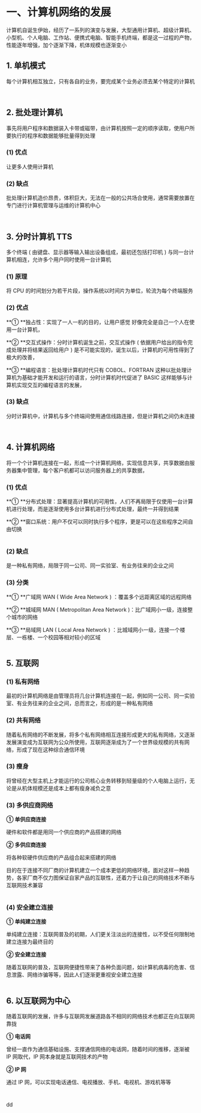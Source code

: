 # 一、计算机网络的发展

计算机自诞生伊始，经历了一系列的演变与发展，大型通用计算机、超级计算机、小型机、个人电脑、工作站、便携式电脑、智能手机终端，都是这一过程的产物，性能逐年增强，加个逐渐下降，机体规模也逐渐变小

## 1\. 单机模式

每个计算机相互独立，只有各自的业务，要完成某个业务必须去某个特定的计算机

![]()

![]()

## 2\. 批处理计算机

事先将用户程序和数据装入卡带或磁带，由计算机按照一定的顺序读取，使用户所要执行的程序和数据能够批量得到处理

### \(1\) 优点

让更多人使用计算机

### \(2\) 缺点

批处理计算机造价昂贵，体积巨大，无法在一般的公共场合使用，通常需要放置在专门进行计算机管理与运维的计算机中心

![]()

![]()

## 3\. 分时计算机 TTS

多个终端 \( 由键盘、显示器等输入输出设备组成，最初还包括打印机 \) 与同一台计算机相连，允许多个用户同时使用一台计算机

### \(1\) 原理

将 CPU 的时间划分为若干片段，操作系统以时间片为单位，轮流为每个终端服务

### \(2\) 优点

**① **独占性：实现了一人一机的目的，让用户感觉 好像完全是自己一个人在使用一台计算机，

**② **交互式操作：分时计算机诞生之前，交互式操作 \( 依据用户给出的指令完成处理并将结果返回给用户 \) 是不可能实现的，诞生以后，计算机的可用性得到了极大的改善，

**③ **编程语言：批处理计算机时代只有 COBOL、FORTRAN 这种以批处理计算机为基础才能开发和运行的语言，分时计算机时代促进了 BASIC 这样能够与计算机实现交互的编程语言的发展，

### \(3\) 缺点

分时计算机中，计算机与多个终端间使用通信线路连接，但是计算机之间仍未连接

![]()

![]()

## 4\. 计算机网络

将一个个计算机连接在一起，形成一个计算机网络，实现信息共享，共享数据由服务器集中管理，每个客户机都可以访问服务器上的共享数据，

### \(1\) 优点

**① **分布式处理：显著提高计算机的可用性，人们不再局限于仅使用一台计算机进行处理，而是逐渐使用多台计算机进行分布式处理，最终一并得到结果

**② **窗口系统：用户不仅可以同时执行多个程序，更是可以在这些程序之间自由切换

![]()

### \(2\) 缺点

是一种私有网络，局限于同一公司、同一实验室、有业务往来的企业之间

### \(3\) 分类

**① **广域网 WAN \( Wide Area Network \) ：覆盖多个远距离区域的远程网络

**② **城域网 MAN \( Metropolitan Area Network \)：比广域网小一级，连接整个城市的网络

**③ **局域网 LAN \( Local Area Network \) ：比城域网小一级，连接一个楼层、一栋楼、一个校园等相对较小的区域

![]()

## 5\. 互联网

### \(1\) 私有网络

最初的计算机网络是由管理员将几台计算机连接在一起，例如同一公司、同一实验室、有业务往来的企业之间，总而言之，形成的是一种私有网络

### \(2\) 共有网络

随着私有网络的不断发展，将多个私有网络相互连接形成更大的私有网络，又逐渐发展演变成为互联网为公众所使用，互联网逐渐成为了一个世界级规模的共有网络，形成了现在这种综合通信环境

### \(3\) 瘦身

将曾经在大型主机上才能运行的公司核心业务转移到轻量级的个人电脑上运行，无论是从机体规模还是成本上都有瘦身减负之意

### \(3\) 多供应商网络

**① 单供应商连接**

硬件和软件都是用同一个供应商的产品搭建的网络

**② 多供应商连接**

将各种软硬件供应商的产品组合起来搭建的网络

目的在于连接不同厂商的计算机建立一个成本更低的网络环境，面对这样一种趋势，各家厂商不仅力图保证自家产品的互联性，还着力于让自己的网络技术不断与互联网技术兼容

![]()

### \(4\) 安全建立连接

**① 单纯建立连接**

单纯建立连接：互联网普及的初期，人们更关注淡出的连接性，以不受任何限制地建立连接为最终目的

**② 安全建立连接**

随着互联网的普及，互联网便捷性带来了各种负面问题，如计算机病毒的危害、信息泄露、网络诈骗等等，因此人们逐渐更重视安全建立连接

![]()

## 6\. 以互联网为中心

随着互联网的发展，许多与互联网发展道路各不相同的网络技术也都正在向互联网靠拢

**① 电话网**

曾经一直作为通信基础设施、支撑通信网络的电话网，随着时间的推移，逐渐被 IP 网取代，IP 网本身就是互联网技术的产物

**② IP 网**

通过 IP 网，可以实现电话通信、电视播放、手机、电视机、游戏机等等

![]()

![]()

dd








